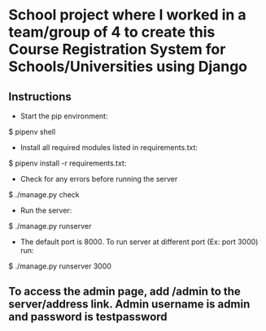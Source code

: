 # School project where I worked in a team/group of 4 to create this Course Registration System for Schools/Universities using Django

## Instructions 

- Start the pip environment:

$ pipenv shell

- Install all required modules listed in requirements.txt:

$ pipenv install -r requirements.txt:

- Check for any errors before running the server

$ ./manage.py check

- Run the server:

$ ./manage.py runserver

- The default port is 8000. To run server at different port (Ex: port 3000) run:

$ ./manage.py runserver 3000

## To access the admin page, add /admin to the server/address link. Admin username is admin and password is testpassword
